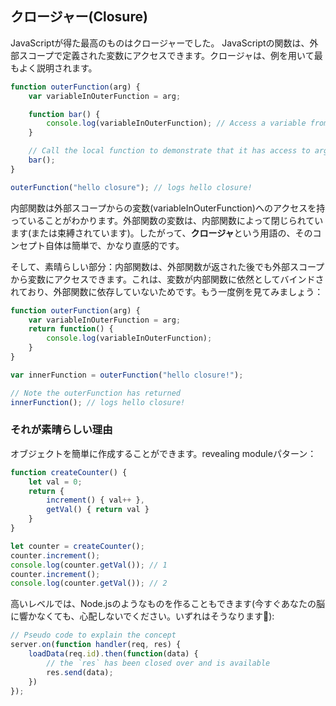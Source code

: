 ## クロージャー(Closure)

JavaScriptが得た最高のものはクロージャーでした。 JavaScriptの関数は、外部スコープで定義された変数にアクセスできます。クロージャは、例を用いて最もよく説明されます。

```ts
function outerFunction(arg) {
    var variableInOuterFunction = arg;

    function bar() {
        console.log(variableInOuterFunction); // Access a variable from the outer scope
    }

    // Call the local function to demonstrate that it has access to arg
    bar();
}

outerFunction("hello closure"); // logs hello closure!
```

内部関数は外部スコープからの変数(variableInOuterFunction)へのアクセスを持っていることがわかります。外部関数の変数は、内部関数によって閉じられています(または束縛されています)。したがって、**クロージャ**という用語の、そのコンセプト自体は簡単で、かなり直感的です。

そして、素晴らしい部分：内部関数は、外部関数が返された後でも外部スコープから変数にアクセスできます。これは、変数が内部関数に依然としてバインドされており、外部関数に依存していないためです。もう一度例を見てみましょう：

```ts
function outerFunction(arg) {
    var variableInOuterFunction = arg;
    return function() {
        console.log(variableInOuterFunction);
    }
}

var innerFunction = outerFunction("hello closure!");

// Note the outerFunction has returned
innerFunction(); // logs hello closure!
```

### それが素晴らしい理由
オブジェクトを簡単に作成することができます。revealing moduleパターン：

```ts
function createCounter() {
    let val = 0;
    return {
        increment() { val++ },
        getVal() { return val }
    }
}

let counter = createCounter();
counter.increment();
console.log(counter.getVal()); // 1
counter.increment();
console.log(counter.getVal()); // 2
```

高いレベルでは、Node.jsのようなものを作ることもできます(今すぐあなたの脳に響かなくても、心配しないでください。いずれはそうなります🌹):

```ts
// Pseudo code to explain the concept
server.on(function handler(req, res) {
    loadData(req.id).then(function(data) {
        // the `res` has been closed over and is available
        res.send(data);
    })
});
```
